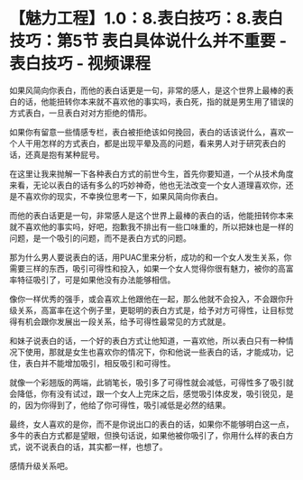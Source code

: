 # 【魅力工程】1.0：8.表白技巧：8.表白技巧：第5节 表白具体说什么并不重要 - 表白技巧 - 视频课程

如果风简向你表白，而他的表白话更是一句，非常的感人，是这个世界上最棒的表白的话，他能扭转你本来就不喜欢他的事实吗，表白死，指的就是男生用了错误的方式表白，一旦表白对对方拒绝的情形。

如果你有留意一些情感专栏，表白被拒绝该如何挽回，表白的话该说什么，喜欢一个人干用怎样的方式表白，都是出现平晕及高的问题，看来男人对于研究表白的话，还真是抱有某种屁号。

在这里让我来抛解一下各种表白方式的前世今生，首先你要知道，一个从技术角度来看，无论以表白的话有多么的巧妙神奇，他也无法改变一个女人道理喜欢你，还是不喜欢你的现实，不幸换位思考一下，如果风简向你表白。

而他的表白话更是一句，非常感人是这个世界上最棒的表白的话，他能扭转你本来就不喜欢他的事实吗，好吧，抱歉我不排出有一些口味重的，所以把妹也是一样的问题，是一个吸引的问题，而不是表白方式的问题。

那为什么男人要说表白的话，用PUAC里来分析，成功的和一个女人发生关系，你需要三样的东西，吸引可得性和投入，如果一个女人觉得你很有魅力，被你的高富率特征吸引了，可是如果他没有办法能够相信。

像你一样优秀的强手，或会喜欢上他跟他在一起，那么他就不会投入，不会跟你升级关系，高富率在这个例子里，更聪明的表白方式是，给予对方可得性，让目标觉得有机会跟你发展出一段关系，给予可得性最常见的方式就是。

和妹子说表白的话，一个好的表白方式让他知道，一喜欢他，所以表白只有一种情况下使用，那就是女生也喜欢你的情况下，你和他说一些表白的话，才能成功，记住，表白并不能增加吸引，相反吸引和可得性。

就像一个彩翘版的两端，此销笔长，吸引多了可得性就会减低，可得性多了吸引就会降低，你有没有试过，跟一个女人上完床之后，感觉吸引体皮发，吸引锐见，是的，因为你得到了，他给了你可得性，吸引减低是必然的结果。

最终，女人喜欢的是你，而不是你说出口的表白的话，如果你不能够明白这一点，多牛的表白方式都是望眼，但换句话说，如果他被你吸引了，你用什么样的表白方式，说不说表白的话，其实都一样，也想了。

感情升级关系吧。